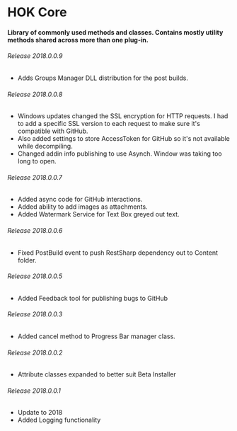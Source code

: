 # HOK Core 

#### Library of commonly used methods and classes. Contains mostly utility methods shared across more than one plug-in. 

###### Release 2018.0.0.9

* Adds Groups Manager DLL distribution for the post builds.

###### Release 2018.0.0.8

* Windows updates changed the SSL encryption for HTTP requests. I had to add a specific SSL version to each request to make sure it's compatible with GitHub. 
* Also added settings to store AccessToken for GitHub so it's not available while decompiling.
* Changed addin info publishing to use Asynch. Window was taking too long to open. 

###### Release 2018.0.0.7

* Added async code for GitHub interactions. 
* Added ability to add images as attachments.
* Added Watermark Service for Text Box greyed out text.

###### Release 2018.0.0.6

* Fixed PostBuild event to push RestSharp dependency out to Content folder. 

###### Release 2018.0.0.5

* Added Feedback tool for publishing bugs to GitHub

###### Release 2018.0.0.3

* Added cancel method to Progress Bar manager class.

###### Release 2018.0.0.2

* Attribute classes expanded to better suit Beta Installer

###### Release 2018.0.0.1

* Update to 2018
* Added Logging functionality
